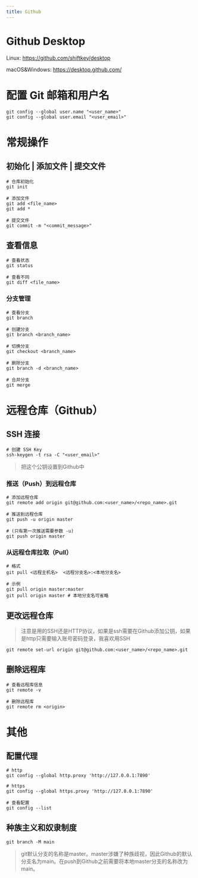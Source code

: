 ```yaml
---
title: Github
---
```


# Github Desktop

Linux: https://github.com/shiftkey/desktop

macOS&Windows: https://desktop.github.com/

# 配置 Git 邮箱和用户名

```{shell}
git config --global user.name "<user_name>"
git config --global user.email "<user_email>"
```

# 常规操作

## 初始化 | 添加文件 | 提交文件

```{shell}
# 仓库初始化
git init

# 添加文件
git add <file_name>
git add *

# 提交文件
git commit -m "<commit_message>"
```

## 查看信息

```shell
# 查看状态
git status

# 查看不同
git diff <file_name>
```

### 分支管理

```shell
# 查看分支
git branch

# 创建分支
git branch <branch_name>

# 切换分支
git checkout <branch_name>

# 删除分支
git branch -d <branch_name>

# 合并分支
git merge
```

# 远程仓库（Github）

## SSH 连接

```shell
# 创建 SSH Key
ssh-keygen -t rsa -C "<user_email>"
```

> 把这个公钥设置到Github中

### 推送（Push）到远程仓库

```shell
# 添加远程仓库
git remote add origin git@github.com:<user_name>/<repo_name>.git

# 推送到远程仓库
git push -u origin master

# (只有第一次推送需要参数 -u)
git push origin master
```

### 从远程仓库拉取（Pull）
```shell
# 格式
git pull <远程主机名>  <远程分支名>:<本地分支名>

# 示例
git pull origin master:master
git pull origin master # 本地分支名可省略
```

## 更改远程仓库

> 注意是用的SSH还是HTTP协议，如果是ssh需要在Github添加公钥，如果是http只需要输入账号密码登录，我喜欢用SSH

```shell
git remote set-url origin git@github.com:<user_name>/<repo_name>.git
```

## 删除远程库

```shell
# 查看远程库信息
git remote -v

# 删除远程库
git remote rm <origin>
```

# 其他

## 配置代理

```shell
# http
git config --global http.proxy 'http://127.0.0.1:7890'

# https
git config --global https.proxy 'http://127.0.0.1:7890'

# 查看配置
git config --list
```

## 种族主义和奴隶制度

```shell
git branch -M main
```

> git默认分支的名称是master。master涉嫌了种族歧视，因此Github的默认分支名为main。在push到Github之前需要将本地master分支的名称改为main。
